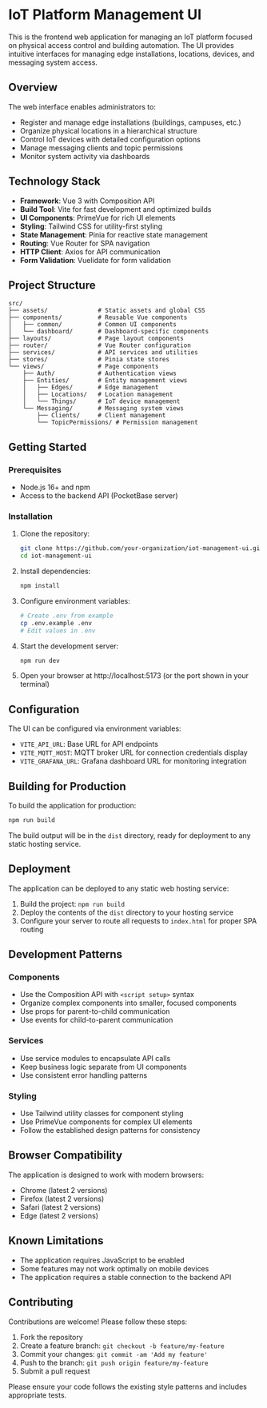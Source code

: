 # IoT Platform Management UI

This is the frontend web application for managing an IoT platform focused on physical access control and building automation. The UI provides intuitive interfaces for managing edge installations, locations, devices, and messaging system access.

## Overview

The web interface enables administrators to:

- Register and manage edge installations (buildings, campuses, etc.)
- Organize physical locations in a hierarchical structure
- Control IoT devices with detailed configuration options
- Manage messaging clients and topic permissions
- Monitor system activity via dashboards

## Technology Stack

- **Framework**: Vue 3 with Composition API
- **Build Tool**: Vite for fast development and optimized builds
- **UI Components**: PrimeVue for rich UI elements
- **Styling**: Tailwind CSS for utility-first styling
- **State Management**: Pinia for reactive state management
- **Routing**: Vue Router for SPA navigation
- **HTTP Client**: Axios for API communication
- **Form Validation**: Vuelidate for form validation

## Project Structure

```
src/
├── assets/              # Static assets and global CSS
├── components/          # Reusable Vue components
│   ├── common/          # Common UI components
│   └── dashboard/       # Dashboard-specific components
├── layouts/             # Page layout components
├── router/              # Vue Router configuration
├── services/            # API services and utilities
├── stores/              # Pinia state stores
└── views/               # Page components
    ├── Auth/            # Authentication views
    ├── Entities/        # Entity management views
    │   ├── Edges/       # Edge management
    │   ├── Locations/   # Location management
    │   └── Things/      # IoT device management
    └── Messaging/       # Messaging system views
        ├── Clients/     # Client management
        └── TopicPermissions/ # Permission management
```

## Getting Started

### Prerequisites

- Node.js 16+ and npm
- Access to the backend API (PocketBase server)

### Installation

1. Clone the repository:
   ```bash
   git clone https://github.com/your-organization/iot-management-ui.git
   cd iot-management-ui
   ```

2. Install dependencies:
   ```bash
   npm install
   ```

3. Configure environment variables:
   ```bash
   # Create .env from example
   cp .env.example .env
   # Edit values in .env
   ```

4. Start the development server:
   ```bash
   npm run dev
   ```

5. Open your browser at http://localhost:5173 (or the port shown in your terminal)

## Configuration

The UI can be configured via environment variables:

- `VITE_API_URL`: Base URL for API endpoints
- `VITE_MQTT_HOST`: MQTT broker URL for connection credentials display
- `VITE_GRAFANA_URL`: Grafana dashboard URL for monitoring integration

## Building for Production

To build the application for production:

```bash
npm run build
```

The build output will be in the `dist` directory, ready for deployment to any static hosting service.

## Deployment

The application can be deployed to any static web hosting service:

1. Build the project: `npm run build`
2. Deploy the contents of the `dist` directory to your hosting service
3. Configure your server to route all requests to `index.html` for proper SPA routing

## Development Patterns

### Components

- Use the Composition API with `<script setup>` syntax
- Organize complex components into smaller, focused components
- Use props for parent-to-child communication
- Use events for child-to-parent communication

### Services

- Use service modules to encapsulate API calls
- Keep business logic separate from UI components
- Use consistent error handling patterns

### Styling

- Use Tailwind utility classes for component styling
- Use PrimeVue components for complex UI elements
- Follow the established design patterns for consistency

## Browser Compatibility

The application is designed to work with modern browsers:

- Chrome (latest 2 versions)
- Firefox (latest 2 versions)
- Safari (latest 2 versions)
- Edge (latest 2 versions)

## Known Limitations

- The application requires JavaScript to be enabled
- Some features may not work optimally on mobile devices
- The application requires a stable connection to the backend API

## Contributing

Contributions are welcome! Please follow these steps:

1. Fork the repository
2. Create a feature branch: `git checkout -b feature/my-feature`
3. Commit your changes: `git commit -am 'Add my feature'`
4. Push to the branch: `git push origin feature/my-feature`
5. Submit a pull request

Please ensure your code follows the existing style patterns and includes appropriate tests.
